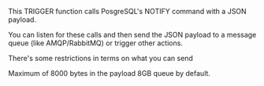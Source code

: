 This TRIGGER function calls PosgreSQL's NOTIFY command with a JSON payload. 

You can listen for these calls and then send the JSON payload to a message queue (like AMQP/RabbitMQ) or trigger other actions.



There's some restrictions in terms on what you can send

Maximum of 8000 bytes in the payload
8GB queue by default.
